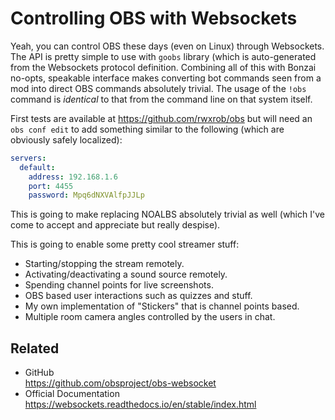 # Controlling OBS with Websockets

Yeah, you can control OBS these days (even on Linux) through Websockets. The API is pretty simple to use with `goobs` library (which is auto-generated from the Websockets protocol definition. Combining all of this with Bonzai no-opts, speakable interface makes converting bot commands seen from a mod into direct OBS commands absolutely trivial. The usage of the `!obs` command is *identical* to that from the command line on that system itself.

First tests are available at <https://github.com/rwxrob/obs> but will need an `obs conf edit` to add something similar to the following (which are obviously safely localized):

```yaml
servers:
  default:
    address: 192.168.1.6
    port: 4455
    password: Mpq6dNXVAlfpJJLp
```

This is going to make replacing NOALBS absolutely trivial as well (which I've come to accept and appreciate but really despise).

This is going to enable some pretty cool streamer stuff:

* Starting/stopping the stream remotely.
* Activating/deactivating a sound source remotely.
* Spending channel points for live screenshots.
* OBS based user interactions such as quizzes and stuff.
* My own implementation of "Stickers" that is channel points based.
* Multiple room camera angles controlled by the users in chat.

## Related

* GitHub  
  <https://github.com/obsproject/obs-websocket>
* Official Documentation  
  <https://websockets.readthedocs.io/en/stable/index.html>
